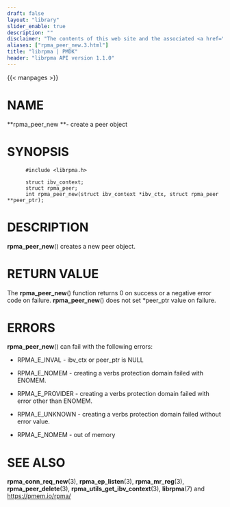 ```yaml
---
draft: false
layout: "library"
slider_enable: true
description: ""
disclaimer: "The contents of this web site and the associated <a href=\"https://github.com/pmem\">GitHub repositories</a> are BSD-licensed open source."
aliases: ["rpma_peer_new.3.html"]
title: "librpma | PMDK"
header: "librpma API version 1.1.0"
---
```

{{< manpages >}}

[comment]: <> (SPDX-License-Identifier: BSD-3-Clause)
[comment]: <> (Copyright 2020-2022, Intel Corporation)

# NAME

**rpma_peer_new **- create a peer object

# SYNOPSIS

          #include <librpma.h>

          struct ibv_context;
          struct rpma_peer;
          int rpma_peer_new(struct ibv_context *ibv_ctx, struct rpma_peer **peer_ptr);

# DESCRIPTION

**rpma_peer_new**() creates a new peer object.

# RETURN VALUE

The **rpma_peer_new**() function returns 0 on success or a negative
error code on failure. **rpma_peer_new**() does not set \*peer_ptr value
on failure.

# ERRORS

**rpma_peer_new**() can fail with the following errors:

-   RPMA_E\_INVAL - ibv_ctx or peer_ptr is NULL

-   RPMA_E\_NOMEM - creating a verbs protection domain failed with
    ENOMEM.

-   RPMA_E\_PROVIDER - creating a verbs protection domain failed with
    error other than ENOMEM.

-   RPMA_E\_UNKNOWN - creating a verbs protection domain failed without
    error value.

-   RPMA_E\_NOMEM - out of memory

# SEE ALSO

**rpma_conn_req_new**(3), **rpma_ep_listen**(3), **rpma_mr_reg**(3),
**rpma_peer_delete**(3), **rpma_utils_get_ibv_context**(3),
**librpma**(7) and https://pmem.io/rpma/

